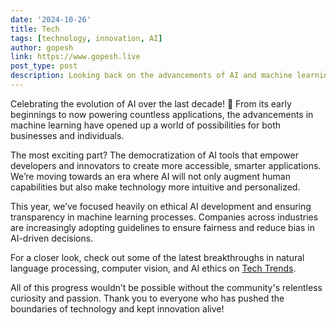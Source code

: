 ```yaml
---
date: '2024-10-26'
title: Tech
tags: [technology, innovation, AI]
author: gopesh
link: https://www.gopesh.live
post_type: post
description: Looking back on the advancements of AI and machine learning, it's incredible how much progress we've made towards integrating intelligent systems in everyday life, transforming industries and empowering users worldwide.
---
```


Celebrating the evolution of AI over the last decade! 🎉 From its early beginnings to now powering countless applications, the advancements in machine learning have opened up a world of possibilities for both businesses and individuals.

The most exciting part? The democratization of AI tools that empower developers and innovators to create more accessible, smarter applications. We’re moving towards an era where AI will not only augment human capabilities but also make technology more intuitive and personalized.

This year, we’ve focused heavily on ethical AI development and ensuring transparency in machine learning processes. Companies across industries are increasingly adopting guidelines to ensure fairness and reduce bias in AI-driven decisions.

For a closer look, check out some of the latest breakthroughs in natural language processing, computer vision, and AI ethics on [Tech Trends](https://techtrends.com). 

All of this progress wouldn’t be possible without the community's relentless curiosity and passion. Thank you to everyone who has pushed the boundaries of technology and kept innovation alive!
